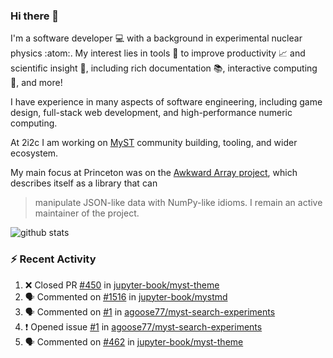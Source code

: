 ### Hi there 👋 

I'm a software developer 💻 with a background in experimental nuclear physics :atom:. My interest lies in tools :wrench: to improve productivity :chart_with_upwards_trend: and scientific insight :telescope:, including rich documentation 📚, interactive computing 🧮, and more! 

I have experience in many aspects of software engineering, including game design, full-stack web development, and high-performance numeric computing. 

At 2i2c I am working on [MyST](https://github.com/jupyter-book/mystmd) community building, tooling, and wider ecosystem. 

My main focus at Princeton was on the [Awkward Array project](awkward-array.org/), which describes itself as a library that can 
> manipulate JSON-like data with NumPy-like idioms. I remain an active maintainer of the project. 

![github stats](https://github-readme-stats.vercel.app/api?username=agoose77&show_icons=true&hide_rank=true&hide_title=true&bg_color=30,e76445,904e95&text_color=efe3ec&icon_color=efe3ec)
<!--
**agoose77/agoose77** is a ✨ _special_ ✨ repository because its `README.md` (this file) appears on your GitHub profile.

Here are some ideas to get you started:

- 🔭 I’m currently working on ...
- 🌱 I’m currently learning ...
- 👯 I’m looking to collaborate on ...
- 🤔 I’m looking for help with ...
- 💬 Ask me about ...
- 📫 How to reach me: ...
- 😄 Pronouns: ...
- ⚡ Fun fact: ...
-->

### :zap: Recent Activity

<!--START_SECTION:activity-->
1. ❌ Closed PR [#450](https://github.com/jupyter-book/myst-theme/pull/450) in [jupyter-book/myst-theme](https://github.com/jupyter-book/myst-theme)
2. 🗣 Commented on [#1516](https://github.com/jupyter-book/mystmd/pull/1516#issuecomment-2334791330) in [jupyter-book/mystmd](https://github.com/jupyter-book/mystmd)
3. 🗣 Commented on [#1](https://github.com/agoose77/myst-search-experiments/issues/1#issuecomment-2334041481) in [agoose77/myst-search-experiments](https://github.com/agoose77/myst-search-experiments)
4. ❗ Opened issue [#1](https://github.com/agoose77/myst-search-experiments/issues/1) in [agoose77/myst-search-experiments](https://github.com/agoose77/myst-search-experiments)
5. 🗣 Commented on [#462](https://github.com/jupyter-book/myst-theme/issues/462#issuecomment-2332553786) in [jupyter-book/myst-theme](https://github.com/jupyter-book/myst-theme)
<!--END_SECTION:activity-->
